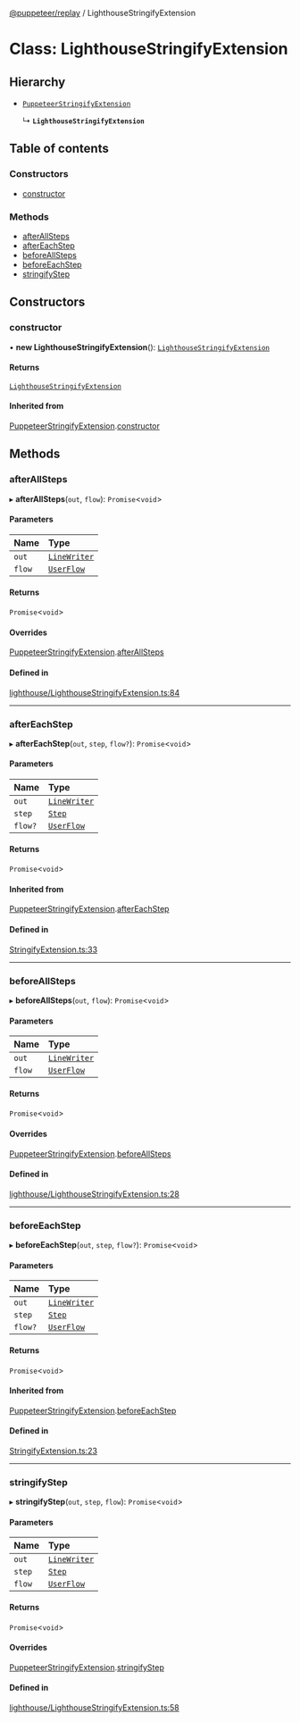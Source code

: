 [@puppeteer/replay](../README.md) / LighthouseStringifyExtension

# Class: LighthouseStringifyExtension

## Hierarchy

- [`PuppeteerStringifyExtension`](PuppeteerStringifyExtension.md)

  ↳ **`LighthouseStringifyExtension`**

## Table of contents

### Constructors

- [constructor](LighthouseStringifyExtension.md#constructor)

### Methods

- [afterAllSteps](LighthouseStringifyExtension.md#afterallsteps)
- [afterEachStep](LighthouseStringifyExtension.md#aftereachstep)
- [beforeAllSteps](LighthouseStringifyExtension.md#beforeallsteps)
- [beforeEachStep](LighthouseStringifyExtension.md#beforeeachstep)
- [stringifyStep](LighthouseStringifyExtension.md#stringifystep)

## Constructors

### constructor

• **new LighthouseStringifyExtension**(): [`LighthouseStringifyExtension`](LighthouseStringifyExtension.md)

#### Returns

[`LighthouseStringifyExtension`](LighthouseStringifyExtension.md)

#### Inherited from

[PuppeteerStringifyExtension](PuppeteerStringifyExtension.md).[constructor](PuppeteerStringifyExtension.md#constructor)

## Methods

### afterAllSteps

▸ **afterAllSteps**(`out`, `flow`): `Promise`\<`void`\>

#### Parameters

| Name   | Type                                           |
| :----- | :--------------------------------------------- |
| `out`  | [`LineWriter`](../interfaces/LineWriter.md)    |
| `flow` | [`UserFlow`](../interfaces/Schema.UserFlow.md) |

#### Returns

`Promise`\<`void`\>

#### Overrides

[PuppeteerStringifyExtension](PuppeteerStringifyExtension.md).[afterAllSteps](PuppeteerStringifyExtension.md#afterallsteps)

#### Defined in

[lighthouse/LighthouseStringifyExtension.ts:84](https://github.com/puppeteer/replay/blob/main/src/lighthouse/LighthouseStringifyExtension.ts#L84)

---

### afterEachStep

▸ **afterEachStep**(`out`, `step`, `flow?`): `Promise`\<`void`\>

#### Parameters

| Name    | Type                                           |
| :------ | :--------------------------------------------- |
| `out`   | [`LineWriter`](../interfaces/LineWriter.md)    |
| `step`  | [`Step`](../modules/Schema.md#step)            |
| `flow?` | [`UserFlow`](../interfaces/Schema.UserFlow.md) |

#### Returns

`Promise`\<`void`\>

#### Inherited from

[PuppeteerStringifyExtension](PuppeteerStringifyExtension.md).[afterEachStep](PuppeteerStringifyExtension.md#aftereachstep)

#### Defined in

[StringifyExtension.ts:33](https://github.com/puppeteer/replay/blob/main/src/StringifyExtension.ts#L33)

---

### beforeAllSteps

▸ **beforeAllSteps**(`out`, `flow`): `Promise`\<`void`\>

#### Parameters

| Name   | Type                                           |
| :----- | :--------------------------------------------- |
| `out`  | [`LineWriter`](../interfaces/LineWriter.md)    |
| `flow` | [`UserFlow`](../interfaces/Schema.UserFlow.md) |

#### Returns

`Promise`\<`void`\>

#### Overrides

[PuppeteerStringifyExtension](PuppeteerStringifyExtension.md).[beforeAllSteps](PuppeteerStringifyExtension.md#beforeallsteps)

#### Defined in

[lighthouse/LighthouseStringifyExtension.ts:28](https://github.com/puppeteer/replay/blob/main/src/lighthouse/LighthouseStringifyExtension.ts#L28)

---

### beforeEachStep

▸ **beforeEachStep**(`out`, `step`, `flow?`): `Promise`\<`void`\>

#### Parameters

| Name    | Type                                           |
| :------ | :--------------------------------------------- |
| `out`   | [`LineWriter`](../interfaces/LineWriter.md)    |
| `step`  | [`Step`](../modules/Schema.md#step)            |
| `flow?` | [`UserFlow`](../interfaces/Schema.UserFlow.md) |

#### Returns

`Promise`\<`void`\>

#### Inherited from

[PuppeteerStringifyExtension](PuppeteerStringifyExtension.md).[beforeEachStep](PuppeteerStringifyExtension.md#beforeeachstep)

#### Defined in

[StringifyExtension.ts:23](https://github.com/puppeteer/replay/blob/main/src/StringifyExtension.ts#L23)

---

### stringifyStep

▸ **stringifyStep**(`out`, `step`, `flow`): `Promise`\<`void`\>

#### Parameters

| Name   | Type                                           |
| :----- | :--------------------------------------------- |
| `out`  | [`LineWriter`](../interfaces/LineWriter.md)    |
| `step` | [`Step`](../modules/Schema.md#step)            |
| `flow` | [`UserFlow`](../interfaces/Schema.UserFlow.md) |

#### Returns

`Promise`\<`void`\>

#### Overrides

[PuppeteerStringifyExtension](PuppeteerStringifyExtension.md).[stringifyStep](PuppeteerStringifyExtension.md#stringifystep)

#### Defined in

[lighthouse/LighthouseStringifyExtension.ts:58](https://github.com/puppeteer/replay/blob/main/src/lighthouse/LighthouseStringifyExtension.ts#L58)
